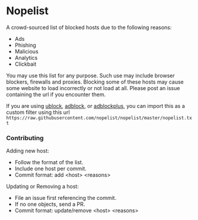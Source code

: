 Nopelist
=======

A crowd-sourced list of blocked hosts due to the following reasons:

- Ads
- Phishing
- Malicious
- Analytics
- Clickbait

You may use this list for any purpose. Such use may include browser blockers, firewalls and proxies.
Blocking some of these hosts may cause some website to load incorrectly or not load at all.
Please post an issue containing the url if you encounter them.

If you are using [ublock](https://www.ublock.org/), [adblock](https://www.getadblock.com/), or [adblockplus](https://adblockplus.org/),
you can import this as a custom filter using this url `https://raw.githubusercontent.com/nopelist/nopelist/master/nopelist.txt`

### Contributing

Adding new host:
- Follow the format of the list.
- Include one host per commit.
- Commit format: add &lt;host&gt; &lt;reasons&gt;

Updating or Removing a host:
- File an issue first referencing the commit.
- If no one objects, send a PR.
- Commit format: update/remove &lt;host&gt; &lt;reasons&gt;
